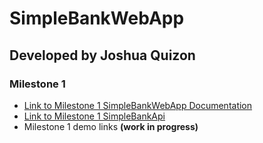 # SimpleBankWebApp
## Developed by Joshua Quizon
### Milestone 1
- [Link to Milestone 1 SimpleBankWebApp Documentation]()
- [Link to Milestone 1 SimpleBankApi]()
- Milestone 1 demo links **(work in progress)**
